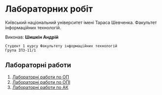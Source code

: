 # Лабораторних робіт

Київський національний університет імені Тараса Шевченка. Факультет інформаційних технологій.

Виконав: **Шишкін Андрій**

    Студент 1 курсу Факультету інформаційних технологій
    Група ІПЗ-11/1

## Лабораторні работи
                
1. [Лабораторні работи по ОП](https://andreyshyshkin.github.io/Labs/op/)
2. [Лабораторні работи по ОПІ](https://andreyshyshkin.github.io/Labs/opi/)
3. [Лабораторні работи по АК](https://andreyshyshkin.github.io/Labs/ak/)
                
